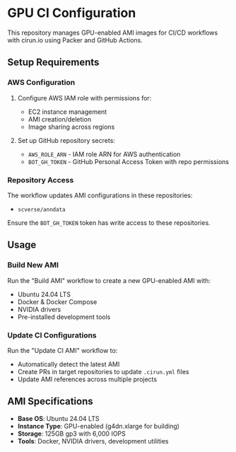# GPU CI Configuration

This repository manages GPU-enabled AMI images for CI/CD workflows with cirun.io using Packer and GitHub Actions.

## Setup Requirements

### AWS Configuration
1. Configure AWS IAM role with permissions for:
   - EC2 instance management
   - AMI creation/deletion
   - Image sharing across regions

2. Set up GitHub repository secrets:
   - `AWS_ROLE_ARN` - IAM role ARN for AWS authentication
   - `BOT_GH_TOKEN` - GitHub Personal Access Token with repo permissions

### Repository Access
The workflow updates AMI configurations in these repositories:
- `scverse/anndata`

Ensure the `BOT_GH_TOKEN` token has write access to these repositories.

## Usage

### Build New AMI
Run the "Build AMI" workflow to create a new GPU-enabled AMI with:
- Ubuntu 24.04 LTS
- Docker & Docker Compose
- NVIDIA drivers
- Pre-installed development tools

### Update CI Configurations
Run the "Update CI AMI" workflow to:
- Automatically detect the latest AMI
- Create PRs in target repositories to update `.cirun.yml` files
- Update AMI references across multiple projects

## AMI Specifications
- **Base OS**: Ubuntu 24.04 LTS
- **Instance Type**: GPU-enabled (g4dn.xlarge for building)
- **Storage**: 125GB gp3 with 6,000 IOPS
- **Tools**: Docker, NVIDIA drivers, development utilities
